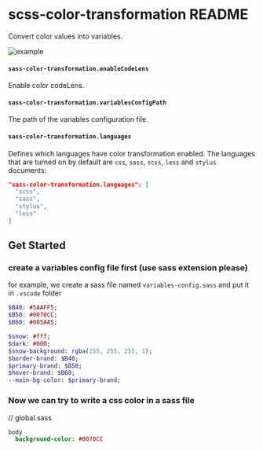 # scss-color-transformation README

Convert color values ​​into variables.

![example](media/sass-color-variables.gif)


#### `sass-color-transformation.enableCodeLens`

Enable color codeLens.

#### `sass-color-transformation.variablesConfigPath`

The path of the variables configuration file.

#### `sass-color-transformation.languages`

Defines which languages have color transformation enabled. The languages that are turned on by default are `css`, `sass`, `scss`, `less` and `stylus` documents:

```json
"sass-color-transformation.languages": [
  "scss",
  "sass",
  "stylus",
  "less"
]
```

## Get Started

### create a variables config file first (use sass extension please)

for example, we create a sass file named `variables-config.sass` and put it in `.vscode` folder

``` sass
$B40: #5AAFF5;
$B50: #0070CC;
$B60: #005AA5;

$snow: #fff;
$dark: #000;
$snow-background: rgba(255, 255, 255, 1);
$border-brand: $B40;
$primary-brand: $B50;
$hover-brand: $B60;
--main-bg-color: $primary-brand;
```

### Now we can try to write a css color in a sass file

// global.sass

```sass
body
  background-color: #0070CC
```

